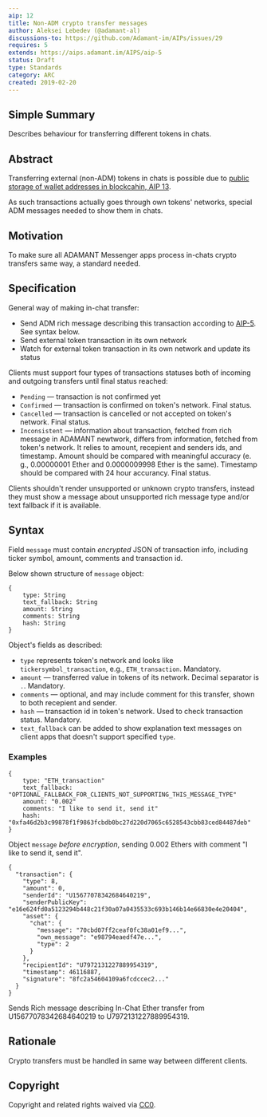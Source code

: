 ```yaml
---
aip: 12
title: Non-ADM crypto transfer messages
author: Aleksei Lebedev (@adamant-al)
discussions-to: https://github.com/Adamant-im/AIPs/issues/29
requires: 5
extends: https://aips.adamant.im/AIPS/aip-5
status: Draft
type: Standards
category: ARC
created: 2019-02-20
---
```


## Simple Summary
Describes behaviour for transferring different tokens in chats.

## Abstract
<!--A short (~200 word) description of the technical issue being addressed.-->
Transferring external (non-ADM) tokens in chats is possible due to [public storage of wallet addresses in blockcahin, AIP 13](https://aips.adamant.im/AIPS/aip-13). 

As such transactions actually goes through own tokens' networks, special ADM messages needed to show them in chats.

## Motivation

To make sure all ADAMANT Messenger apps process in-chats crypto transfers same way, a standard needed.

## Specification

General way of making in-chat transfer:
- Send ADM rich message describing this transaction according to [AIP-5](https://aips.adamant.im/AIPS/aip-5). See syntax below.
- Send external token transaction in its own network
- Watch for external token transaction in its own network and update its status

Clients must support four types of transactions statuses both of incoming and outgoing transfers until final status reached:
- `Pending` — transaction is not confirmed yet
- `Confirmed` — transaction is confirmed on token's network. Final status.
- `Cancelled` — transaction is cancelled or not accepted on token's network. Final status.
- `Inconsistent` — information about transaction, fetched from rich message in ADAMANT newtwork, differs from information, fetched from token's network. It relies to amount, recepient and senders ids, and timestamp. Amount should be compared with meaningful accuracy (e. g., 0.00000001 Ether and 0.0000009998 Ether is the same). Timestamp should be compared with 24 hour accurancy. Final status.

Clients shouldn't render unsupported or unknown crypto transfers, instead they must show a message about unsupported rich message type and/or text fallback if it is available.

## Syntax

Field `message` must contain *encrypted* JSON of transaction info, including ticker symbol, amount, comments and transaction id.

Below shown structure of `message` object:

````
{
	type: String
	text_fallback: String
	amount: String
	comments: String
	hash: String
}
````

Object's fields as described:
- `type` represents token's network and looks like `tickersymbol_transaction`, e.g., `ETH_transaction`. Mandatory.
- `amount` — transferred value in tokens of its network. Decimal separator is `.`. Mandatory.
- `comments` — optional, and may include comment for this transfer, shown to both recepient and sender.
- `hash` — transaction id in token's network. Used to check transaction status. Mandatory.
- `text_fallback` can be added to show explanation text messages on client apps that doesn't support specified `type`. 

### Examples

````
{
	type: "ETH_transaction"
	text_fallback: "OPTIONAL_FALLBACK_FOR_CLIENTS_NOT_SUPPORTING_THIS_MESSAGE_TYPE"
	amount: "0.002"
	comments: "I like to send it, send it"
	hash: "0xfa46d2b3c99878f1f9863fcbdb0bc27d220d7065c6528543cbb83ced84487deb"
}
````

Object `message` *before encryption*, sending 0.002 Ethers with comment "I like to send it, send it".

````
{
  "transaction": {
    "type": 8,
    "amount": 0,
    "senderId": "U15677078342684640219",
    "senderPublicKey": "e16e624fd0a5123294b448c21f30a07a0435533c693b146b14e66830e4e20404",
    "asset": {
      "chat": {
        "message": "70cbd07ff2ceaf0fc38a01ef9...",
        "own_message": "e98794eaedf47e...",
        "type": 2
      }
    },
    "recipientId": "U7972131227889954319",
    "timestamp": 46116887,
    "signature": "8fc2a54604109a6fcdccec2..."
  }
}
````

Sends Rich message describing In-Chat Ether transfer from U15677078342684640219 to U7972131227889954319.

## Rationale
Crypto transfers must be handled in same way between different clients. 

## Copyright
Copyright and related rights waived via [CC0](https://creativecommons.org/publicdomain/zero/1.0/).
